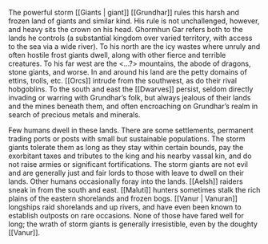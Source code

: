 The powerful storm [[Giants | giant]] [[Grundhar]] rules this harsh and frozen land of giants and similar kind. His rule is not unchallenged, however, and heavy sits the crown on his head. Ghormhun Gar refers both to the lands he controls (a substantial kingdom over varied territory, with access to the sea via a wide river). To his north are the icy wastes where unruly and often hostile frost giants dwell, along with other fierce and terrible creatures. To his far west are the <…?> mountains, the abode of dragons, stone giants, and worse. In and around his land are the petty domains of ettins, trolls, etc. [[Orcs]] intrude from the southwest, as do their rival hobgoblins. To the south and east the [[Dwarves]] persist, seldom directly invading or warring with Grundhar’s folk, but always jealous of their lands and the mines beneath them, and often encroaching on Grundhar’s realm in search of precious metals and minerals.

Few humans dwell in these lands. There are some settlements, permanent trading ports or posts with small but sustainable populations. The storm giants tolerate them as long as they stay within certain bounds, pay the exorbitant taxes and tributes to the king and his nearby vassal kin, and do not raise armies or significant fortifications. The storm giants are not evil and are generally just and fair lords to those with leave to dwell on their lands. Other humans occasionally foray into the lands. [[Aelsh]] raiders sneak in from the south and east. [[Maluti]] hunters sometimes stalk the rich plains of the eastern shorelands and frozen bogs. [[Vanur | Vanuran]] longships raid shorelands and up rivers, and have even been known to establish outposts on rare occasions. None of those have fared well for long; the wrath of storm giants is generally irresistible, even by the doughty [[Vanur]].